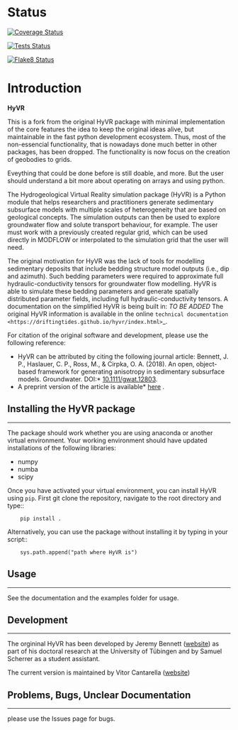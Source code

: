 # Status

[![Coverage Status](./reports/coverage/coverage-badge.svg?dummy=8484744)](./reports/coverage/index.html)

[![Tests Status](./reports/junit/junit-badge.svg?dummy=8484744)](./reports/junit/report.html)

[![Flake8 Status](./reports/flake8/flake8-badge.svg?dummy=8484744)](./reports/flake8/index.html)

# Introduction

**HyVR**

This is a fork from the original HyVR package with minimal implementation of
the core features the idea to keep the original ideas alive, 
but maintainable in the fast python development ecosystem.
Thus, most of the non-essencial functionality, that is nowadays done much better in other packages, 
has been dropped. The functionality is now focus on the creation of geobodies to grids.

Eveything that could be done before is still doable, and more. But the user should understand a bit more about
operating on arrays and using python.


The Hydrogeological Virtual Reality simulation package (HyVR) is a Python module
that helps researchers and practitioners generate sedimentary subsurface models with
multiple scales of heterogeneity that are based on geological concepts. The
simulation outputs can then be used to explore groundwater flow and solute
transport behaviour, for example. The user must work with a previously created regular grid, which
can be used directly in MODFLOW or interpolated to the simulation grid that the user will need.

The original motivation for HyVR was the lack of tools for modelling sedimentary
deposits that include bedding structure model outputs (i.e., dip and azimuth).
Such bedding parameters were required to approximate full hydraulic-conductivity
tensors for groundwater flow modelling. HyVR is able to simulate these bedding
parameters and generate spatially distributed parameter fields, including full
hydraulic-conductivity tensors. A documentation on the simplified HyVR is being built in: *TO BE ADDED*
The original HyVR information is available in the online `technical documentation <https://driftingtides.github.io/hyvr/index.html>`_.

For citation of the original software and development, please use the following reference:

* HyVR can be attributed by citing the following journal article: Bennett, J. P.,
    Haslauer, C. P., Ross, M., & Cirpka, O. A. (2018). An open, object-based
    framework for generating anisotropy in sedimentary subsurface
    models. Groundwater.
    DOI:* [10.1111/gwat.12803](https://onlinelibrary.wiley.com/doi/abs/10.1111/gwat.12803>).
*   A preprint version of the article is available* [here](https://github.com/driftingtides/hyvr/blob/master/docs/Bennett_GW_2018.pdf) .

## Installing the HyVR package
--------------------------------------

The package should work whether you are using anaconda or another virtual environment.
Your working environment should have updated installations of the following libraries:

- numpy
- numba
- scipy

Once you have activated your virtual environment, you can install HyVR
using `pip`. First git clone the repository,
navigate to the root directory and type::

```    pip install .```

Alternatively, you can use the package without installing it by typing in your script::

```    sys.path.append("path where HyVR is")``` 

## Usage
-----

See the documentation and the examples folder for usage.

## Development
-----------

The orgininal HyVR has been developed by Jeremy Bennett ([website](https://jeremypaulbennett.weebly.com))
as part of his doctoral research at the University of Tübingen and by Samuel
Scherrer as a student assistant.

The current version is maintained by Vitor Cantarella ([website](https://vcantarella.gitub.io))

## Problems, Bugs, Unclear Documentation
-------------------------------------

please use the Issues page for bugs.
